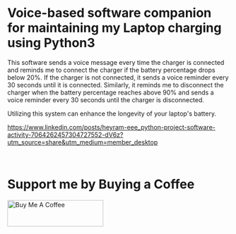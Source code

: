 # Voice-based software companion for maintaining my Laptop charging using Python3

This software sends a voice message every time the charger is connected and reminds me to connect the charger if the battery percentage drops below 20%. If the charger is not connected, it sends a voice reminder every 30 seconds until it is connected. Similarly, it reminds me to disconnect the charger when the battery percentage reaches above 90% and sends a voice reminder every 30 seconds until the charger is disconnected.

Utilizing this system can enhance the longevity of your laptop's battery.

https://www.linkedin.com/posts/heyram-eee_python-project-software-activity-7064262457304727552-dV6z?utm_source=share&utm_medium=member_desktop

<br>
<h1>Support me by Buying a Coffee</h1>
<a href="https://www.buymeacoffee.com/heyrameee" target="_blank"><img src="https://cdn.buymeacoffee.com/buttons/v2/default-yellow.png" alt="Buy Me A Coffee" style="height: 60px !important;width: 217px !important;" ></a>
